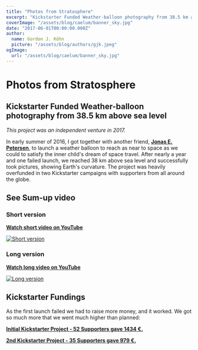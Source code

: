 ```yaml
---
title: "Photos from Stratosphere"
excerpt: "Kickstarter Funded Weather-balloon photography from 38.5 km above sea level"
coverImage: "/assets/blog/caelum/banner_sky.jpg"
date: "2017-06-01T00:00:00.000Z"
author:
  name: Gordon J. Köhn
  picture: "/assets/blog/authors/gjk.jpeg"
ogImage:
  url: "/assets/blog/caelum/banner_sky.jpg"
---
```


# Photos from Stratosphere

## Kickstarter Funded Weather-balloon photography from 38.5 km above sea level

*This project was an independent venture in 2017.*

In early summer of 2016, I got together with another friend, **[Jonas E. Petersen](https://www.linkedin.com/in/jep7/)**, to launch a weather balloon to reach as near to space as we could to satisfy the inner child's dream of space travel. After nearly a year and one failed launch, we reached 38 km above sea level and successfully took pictures, showing Earth's curvature. The project was heavily overfunded in two Kickstarter campaigns with supporters from all around the globe.

## See Sum-up video

### Short version
**[Watch short video on YouTube](https://www.youtube.com/watch?v=IPa6hRWRHTM)**

[![Short version](https://img.youtube.com/vi/IPa6hRWRHTM/0.jpg)](https://www.youtube.com/watch?v=IPa6hRWRHTM)

### Long version
**[Watch long video on YouTube](https://www.youtube.com/watch?v=-sKS7uE40ss)**

[![Long version](https://img.youtube.com/vi/-sKS7uE40ss/0.jpg)](https://www.youtube.com/watch?v=-sKS7uE40ss)

## Kickstarter Fundings

As the first launch failed we had to raise more money, and it worked. We got so much more that we went much higher than planned:

**[Initial Kickstarter Project - 52 Supporters gave 1434 €.](https://www.kickstarter.com/projects/gordonkoehn/caelum-photos-from-stratosphere/community)**

**[2nd Kickstarter Project - 35 Supporters gave 979 €.](https://www.kickstarter.com/projects/gordonkoehn/caelum-photos-from-stratosphere-2nd-launch-2nd-fun/description)**